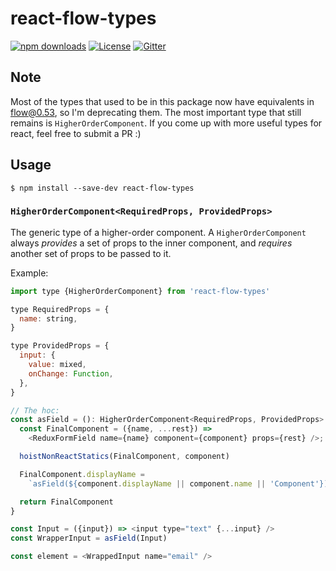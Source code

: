 # react-flow-types

[![npm downloads](https://img.shields.io/npm/dt/react-flow-types.svg)](https://www.npmjs.com/package/react-flow-types)
[![License](https://img.shields.io/badge/license-MIT-blue.svg)](https://raw.githubusercontent.com/nordsoftware/react-flow-types/master/LICENSE)
[![Gitter](https://img.shields.io/gitter/room/norsoftware/open-source.svg?maxAge=2592000)](https://gitter.im/nordsoftware/open-source)

## Note

Most of the types that used to be in this package now have equivalents in [flow@0.53](https://github.com/facebook/flow/releases/tag/v0.53.0), so I'm deprecating them. The most important type that still remains is `HigherOrderComponent`. If you come up with more useful types for react, feel free to submit a PR :)

## Usage

```
$ npm install --save-dev react-flow-types
```

### `HigherOrderComponent<RequiredProps, ProvidedProps>`

The generic type of a higher-order component. A `HigherOrderComponent` always *provides* a set of props to the inner component, and *requires* another set of props to be passed to it.

Example:

```javascript
import type {HigherOrderComponent} from 'react-flow-types'

type RequiredProps = {
  name: string,
}

type ProvidedProps = {
  input: {
    value: mixed,
    onChange: Function,
  },
}

// The hoc:
const asField = (): HigherOrderComponent<RequiredProps, ProvidedProps> => (component): any => {
  const FinalComponent = ({name, ...rest}) =>
    <ReduxFormField name={name} component={component} props={rest} />;

  hoistNonReactStatics(FinalComponent, component)

  FinalComponent.displayName =
    `asField(${component.displayName || component.name || 'Component'})`

  return FinalComponent
}

const Input = ({input}) => <input type="text" {...input} />
const WrapperInput = asField(Input)

const element = <WrappedInput name="email" />
```